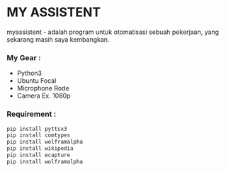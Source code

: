 # MY ASSISTENT
myassistent - adalah program untuk otomatisasi sebuah pekerjaan, yang sekarang masih saya kembangkan.

### My Gear :
- Python3
- Ubuntu Focal
- Microphone Rode
- Camera Ex. 1080p

### Requirement :
```Python
pip install pyttsx3
pip install comtypes
pip install wolframalpha
pip install wikipedia
pip install ecapture
pip install wolframalpha
```